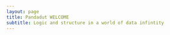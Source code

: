 ```yaml
---
layout: page
title: Pandadut WELCOME
subtitle: Logic and structure in a world of data infintity
---
```


